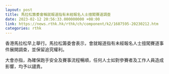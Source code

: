 ```yaml
---
layout: post
title: 馬拉松籌委會稱就報道指有未經報名人士擅闖賽道調查
date: 2023-02-12 20:56:33.000000000 +08:00
link: https://news.rthk.hk/rthk/ch/component/k2/1687595-20230212.htm
categories: rthk
---
```


香港馬拉松早上舉行。馬拉松籌委會表示，會就報道指有未經報名人士擅闖賽道事件展開調查，並保留追究權利。

大會亦指，為確保跑手安全及賽事流程暢順，任何人士如對參賽者及工作人員造成影響，均予以譴責。
